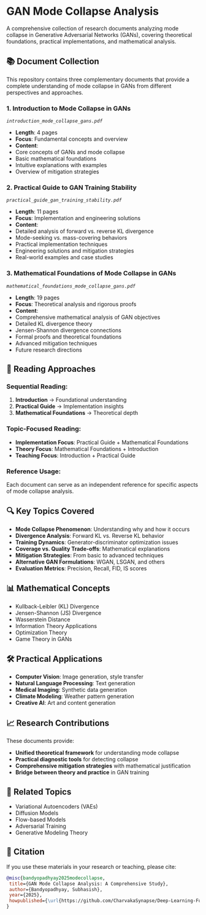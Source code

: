 # GAN Mode Collapse Analysis

A comprehensive collection of research documents analyzing mode collapse in Generative Adversarial Networks (GANs), covering theoretical foundations, practical implementations, and mathematical analysis.

## 📚 Document Collection

This repository contains three complementary documents that provide a complete understanding of mode collapse in GANs from different perspectives and approaches.

### 1. **Introduction to Mode Collapse in GANs** 
*`introduction_mode_collapse_gans.pdf`*

- **Length**: 4 pages
- **Focus**: Fundamental concepts and overview
- **Content**: 
 - Core concepts of GANs and mode collapse
 - Basic mathematical foundations
 - Intuitive explanations with examples
 - Overview of mitigation strategies

### 2. **Practical Guide to GAN Training Stability**
*`practical_guide_gan_training_stability.pdf`*

- **Length**: 11 pages  
- **Focus**: Implementation and engineering solutions
- **Content**:
 - Detailed analysis of forward vs. reverse KL divergence
 - Mode-seeking vs. mass-covering behaviors
 - Practical implementation techniques
 - Engineering solutions and mitigation strategies
 - Real-world examples and case studies

### 3. **Mathematical Foundations of Mode Collapse in GANs**
*`mathematical_foundations_mode_collapse_gans.pdf`*

- **Length**: 19 pages
- **Focus**: Theoretical analysis and rigorous proofs
- **Content**:
 - Comprehensive mathematical analysis of GAN objectives
 - Detailed KL divergence theory
 - Jensen-Shannon divergence connections
 - Formal proofs and theoretical foundations
 - Advanced mitigation techniques
 - Future research directions

## 🎯 Reading Approaches

### Sequential Reading:
1. **Introduction** → Foundational understanding
2. **Practical Guide** → Implementation insights
3. **Mathematical Foundations** → Theoretical depth

### Topic-Focused Reading:
- **Implementation Focus**: Practical Guide + Mathematical Foundations
- **Theory Focus**: Mathematical Foundations + Introduction
- **Teaching Focus**: Introduction + Practical Guide

### Reference Usage:
Each document can serve as an independent reference for specific aspects of mode collapse analysis.

## 🔍 Key Topics Covered

- **Mode Collapse Phenomenon**: Understanding why and how it occurs
- **Divergence Analysis**: Forward KL vs. Reverse KL behavior
- **Training Dynamics**: Generator-discriminator optimization issues
- **Coverage vs. Quality Trade-offs**: Mathematical explanations
- **Mitigation Strategies**: From basic to advanced techniques
- **Alternative GAN Formulations**: WGAN, LSGAN, and others
- **Evaluation Metrics**: Precision, Recall, FID, IS scores

## 📊 Mathematical Concepts

- Kullback-Leibler (KL) Divergence
- Jensen-Shannon (JS) Divergence  
- Wasserstein Distance
- Information Theory Applications
- Optimization Theory
- Game Theory in GANs

## 🛠 Practical Applications

- **Computer Vision**: Image generation, style transfer
- **Natural Language Processing**: Text generation
- **Medical Imaging**: Synthetic data generation
- **Climate Modeling**: Weather pattern generation
- **Creative AI**: Art and content generation

## 📈 Research Contributions

These documents provide:
- **Unified theoretical framework** for understanding mode collapse
- **Practical diagnostic tools** for detecting collapse
- **Comprehensive mitigation strategies** with mathematical justification
- **Bridge between theory and practice** in GAN training

## 🔗 Related Topics

- Variational Autoencoders (VAEs)
- Diffusion Models
- Flow-based Models
- Adversarial Training
- Generative Modeling Theory

## 📝 Citation

If you use these materials in your research or teaching, please cite:

```bibtex
@misc{bandyopadhyay2025modecollapse,
 title={GAN Mode Collapse Analysis: A Comprehensive Study},
 author={Bandyopadhyay, Subhasish},
 year={2025},
 howpublished={\url{https://github.com/CharvakaSynapse/Deep-Learning-Fundamental}}
}
